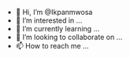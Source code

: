 - 👋 Hi, I’m @Ikpanmwosa
- 👀 I’m interested in ...
- 🌱 I’m currently learning ...
- 💞️ I’m looking to collaborate on ...
- 📫 How to reach me ...

<!---
Ikpanmwosa/Ikpanmwosa is a ✨ special ✨ repository because its `README.md` (this file) appears on your GitHub profile.
You can click the Preview link to take a look at your changes.
--->

